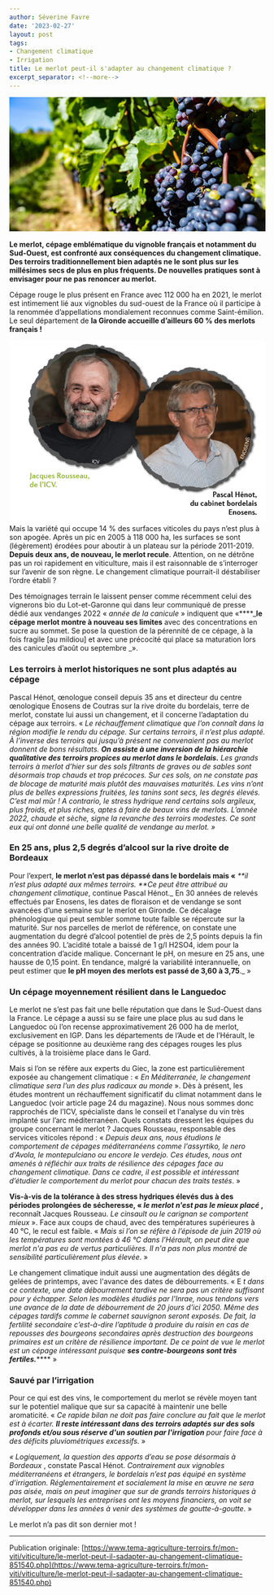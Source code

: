 ```yaml
---
author: Séverine Favre
date: '2023-02-27'
layout: post
tags:
- Changement climatique
- Irrigation
title: Le merlot peut-il s'adapter au changement climatique ?
excerpt_separator: <!--more-->
---
```


![](/assets/cf83e5006ae8e3da4d8d04886b9f449c.jpg)



**Le merlot, cépage emblématique du vignoble français et notamment du Sud-Ouest, est confronté aux conséquences du changement climatique. Des terroirs traditionnellement bien adaptés ne le sont plus sur les millésimes secs de plus en plus fréquents. De nouvelles pratiques sont à envisager pour ne pas renoncer au merlot.**


<!--more-->
Cépage rouge le plus présent en France avec 112 000 ha en 2021, le merlot est intimement lié aux vignobles du sud-ouest de la France où il participe à la renommée d’appellations mondialement reconnues comme Saint-émilion. Le seul département de **la Gironde accueille d’ailleurs 60 % des merlots français !**

![](/assets/0c61e6f15770175085bbddc8baac5ab9.png) Mais la variété qui occupe 14 % des surfaces viticoles du pays n’est plus à son apogée. Après un pic en 2005 à 118 000 ha, les surfaces se sont (légèrement) érodées pour aboutir à un plateau sur la période 2011-2019. **Depuis deux ans, de nouveau, le merlot recule**. Attention, on ne détrône pas un roi rapidement en viticulture, mais il est raisonnable de s’interroger sur l’avenir de son règne. Le changement climatique pourrait-il déstabiliser l’ordre établi ?

Des témoignages terrain le laissent penser comme récemment celui des vignerons bio du Lot-et-Garonne qui dans leur communiqué de presse dédié aux vendanges 2022 «  _année de la canicule_ » indiquent que «****_**le cépage merlot montre à nouveau ses limites** avec des concentrations en sucre au sommet. Se pose la question de la pérennité de ce cépage, à la fois fragile [au mildiou] et avec une précocité qui place sa maturation lors des canicules d’août ou septembre _».

### Les terroirs à merlot historiques ne sont plus adaptés au cépage

Pascal Hénot, œnologue conseil depuis 35 ans et directeur du centre œnologique Enosens de Coutras sur la rive droite du bordelais, terre de merlot, constate lui aussi un changement, et il concerne l’adaptation du cépage aux terroirs. «  _Le réchauffement climatique que l’on connaît dans la région modifie le rendu du cépage. Sur certains terroirs, il n’est plus adapté. À l’inverse des terroirs qui jusqu’à présent ne convenaient pas au merlot donnent de bons résultats. **On assiste à une inversion de la hiérarchie qualitative des terroirs propices au merlot dans le bordelais.** Les grands terroirs à merlot d’hier sur des sols filtrants de graves ou de sables sont désormais trop chauds et trop précoces. Sur ces sols, on ne constate pas de blocage de maturité mais plutôt des mauvaises maturités. Les vins n’ont plus de belles expressions fruitées, les tanins sont secs, les degrés élevés. C’est mal mûr ! A contrario, le stress hydrique rend certains sols argileux, plus froids, et plus riches, aptes à faire de beaux vins de merlots. L’année 2022, chaude et sèche, signe la revanche des terroirs modestes. Ce sont eux qui ont donné une belle qualité de vendange au merlot. »_

### En 25 ans, plus 2,5 degrés d’alcool sur la rive droite de Bordeaux

Pour l’expert, **le merlot n’est pas dépassé dans le bordelais mais «** _**il n’est plus adapté aux mêmes terroirs. **Ce peut être attribué au changement climatique_, continue Pascal Hénot._ En 30 années de relevés effectués par Enosens, les dates de floraison et de vendange se sont avancées d’une semaine sur le merlot en Gironde. Ce décalage phénologique qui peut sembler somme toute faible se répercute sur la maturité. Sur nos parcelles de merlot de référence, on constate une augmentation du degré d’alcool potentiel de près de 2,5 points depuis la fin des années 90. L’acidité totale a baissé de 1 g/l H2SO4, idem pour la concentration d’acide malique. Concernant le pH, on mesure en 25 ans, une hausse de 0,15 point. En tendance, malgré la variabilité interannuelle, on peut estimer que **le pH moyen des merlots est passé de 3,60 à 3,75**._ »

### Un cépage moyennement résilient dans le Languedoc

Le merlot ne s’est pas fait une belle réputation que dans le Sud-Ouest dans la France. Le cépage a aussi su se faire une place plus au sud dans le Languedoc où l’on recense approximativement 26 000 ha de merlot, exclusivement en IGP. Dans les départements de l’Aude et de l’Hérault, le cépage se positionne au deuxième rang des cépages rouges les plus cultivés, à la troisième place dans le Gard.

Mais si l’on se réfère aux experts du Giec, la zone est particulièrement exposée au changement climatique : «  _En Méditerranée, le changement climatique sera l’un des plus radicaux au monde_ ». Dès à présent, les études montrent un réchauffement significatif du climat notamment dans le Languedoc (voir article page 24 du magazine). Nous nous sommes donc rapprochés de l’ICV, spécialiste dans le conseil et l'analyse du vin très implanté sur l’arc méditerranéen. Quels constats dressent les équipes du groupe concernant le merlot ? Jacques Rousseau, responsable des services viticoles répond : «  _Depuis deux ans, nous étudions le comportement de cépages méditerranéens comme l'assyrtiko, le nero d'Avola, le montepulciano ou encore le verdejo. Ces études, nous ont amenés à réfléchir aux traits de résilience des cépages face au changement climatique. Dans ce cadre, il est possible et intéressant d’étudier le comportement du merlot pour chacun des traits testés_. »

**Vis-à-vis de la tolérance à des stress hydriques élevés dus à des périodes prolongées de sécheresse, « _le merlot n'est pas le mieux placé_ ,** reconnaît Jacques Rousseau.  _Le cinsault ou le carignan se comportent mieux_ ». Face aux coups de chaud, avec des températures supérieures à 40 °C, le recul est faible. «  _Mais si l’on se réfère à l’épisode de juin 2019 où les températures sont montées à 46 °C dans l’Hérault, on peut dire que merlot n'a pas eu de vertus particulières. Il n'a pas non plus montré de sensibilité particulièrement plus élevée_. »

Le changement climatique induit aussi une augmentation des dégâts de gelées de printemps, avec l'avance des dates de débourrements. « E _t dans ce contexte, une date débourrement tardive ne sera pas un critère suffisant pour y échapper. Selon les modèles étudiés par l'Inrae, nous tendons vers une avance de la date de débourrement de 20 jours d’ici 2050. Même des cépages tardifs comme le cabernet sauvignon seront exposés. De fait, la fertilité secondaire c’est-à-dire l’aptitude à produire du raisin en cas de repousses des bourgeons secondaires après destruction des bourgeons primaires est un critère de résilience important. De ce point de vue le merlot est un cépage intéressant puisque **ses contre-bourgeons sont très fertiles.**_**** »

### Sauvé par l’irrigation

Pour ce qui est des vins, le comportement du merlot se révèle moyen tant sur le potentiel malique que sur sa capacité à maintenir une belle aromaticité. «  _Ce rapide bilan ne doit pas faire conclure au fait que le merlot est à écarter. **Il reste intéressant dans des terroirs adaptés sur des sols profonds et/ou sous réserve d'un soutien par l'irrigation** pour faire face à des déficits pluviométriques excessifs._ »

 _« Logiquement, la question des apports d’eau se pose désormais à Bordeaux_ , constate Pascal Hénot.  _Contrairement aux vignobles méditerranéens et étrangers, le bordelais n’est pas équipé en système d’irrigation. Réglementairement et socialement la mise en œuvre ne sera pas aisée, mais on peut imaginer que sur de grands terroirs historiques à merlot, sur lesquels les entreprises ont les moyens financiers, on voit se développer dans les années à venir des systèmes de goutte-à-goutte_. »

Le merlot n’a pas dit son dernier mot !

----

Publication originale: [https://www.tema-agriculture-terroirs.fr/mon-viti/viticulture/le-merlot-peut-il-sadapter-au-changement-climatique-851540.php](https://www.tema-agriculture-terroirs.fr/mon-viti/viticulture/le-merlot-peut-il-sadapter-au-changement-climatique-851540.php)
